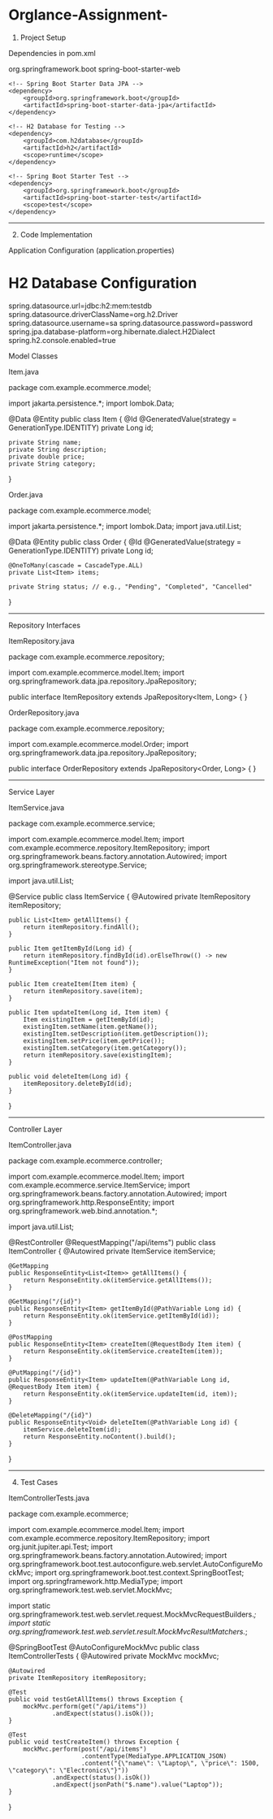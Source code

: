# Orglance-Assignment-

1. Project Setup

Dependencies in pom.xml

<dependencies>
    <!-- Spring Boot Starter Web -->
    <dependency>
        <groupId>org.springframework.boot</groupId>
        <artifactId>spring-boot-starter-web</artifactId>
    </dependency>
    
    <!-- Spring Boot Starter Data JPA -->
    <dependency>
        <groupId>org.springframework.boot</groupId>
        <artifactId>spring-boot-starter-data-jpa</artifactId>
    </dependency>

    <!-- H2 Database for Testing -->
    <dependency>
        <groupId>com.h2database</groupId>
        <artifactId>h2</artifactId>
        <scope>runtime</scope>
    </dependency>

    <!-- Spring Boot Starter Test -->
    <dependency>
        <groupId>org.springframework.boot</groupId>
        <artifactId>spring-boot-starter-test</artifactId>
        <scope>test</scope>
    </dependency>
</dependencies>


---

2. Code Implementation

Application Configuration (application.properties)

# H2 Database Configuration
spring.datasource.url=jdbc:h2:mem:testdb
spring.datasource.driverClassName=org.h2.Driver
spring.datasource.username=sa
spring.datasource.password=password
spring.jpa.database-platform=org.hibernate.dialect.H2Dialect
spring.h2.console.enabled=true

Model Classes

Item.java

package com.example.ecommerce.model;

import jakarta.persistence.*;
import lombok.Data;

@Data
@Entity
public class Item {
    @Id
    @GeneratedValue(strategy = GenerationType.IDENTITY)
    private Long id;

    private String name;
    private String description;
    private double price;
    private String category;
}

Order.java

package com.example.ecommerce.model;

import jakarta.persistence.*;
import lombok.Data;
import java.util.List;

@Data
@Entity
public class Order {
    @Id
    @GeneratedValue(strategy = GenerationType.IDENTITY)
    private Long id;

    @OneToMany(cascade = CascadeType.ALL)
    private List<Item> items;

    private String status; // e.g., "Pending", "Completed", "Cancelled"
}


---

Repository Interfaces

ItemRepository.java

package com.example.ecommerce.repository;

import com.example.ecommerce.model.Item;
import org.springframework.data.jpa.repository.JpaRepository;

public interface ItemRepository extends JpaRepository<Item, Long> {
}

OrderRepository.java

package com.example.ecommerce.repository;

import com.example.ecommerce.model.Order;
import org.springframework.data.jpa.repository.JpaRepository;

public interface OrderRepository extends JpaRepository<Order, Long> {
}


---

Service Layer

ItemService.java

package com.example.ecommerce.service;

import com.example.ecommerce.model.Item;
import com.example.ecommerce.repository.ItemRepository;
import org.springframework.beans.factory.annotation.Autowired;
import org.springframework.stereotype.Service;

import java.util.List;

@Service
public class ItemService {
    @Autowired
    private ItemRepository itemRepository;

    public List<Item> getAllItems() {
        return itemRepository.findAll();
    }

    public Item getItemById(Long id) {
        return itemRepository.findById(id).orElseThrow(() -> new RuntimeException("Item not found"));
    }

    public Item createItem(Item item) {
        return itemRepository.save(item);
    }

    public Item updateItem(Long id, Item item) {
        Item existingItem = getItemById(id);
        existingItem.setName(item.getName());
        existingItem.setDescription(item.getDescription());
        existingItem.setPrice(item.getPrice());
        existingItem.setCategory(item.getCategory());
        return itemRepository.save(existingItem);
    }

    public void deleteItem(Long id) {
        itemRepository.deleteById(id);
    }
}


---

Controller Layer

ItemController.java

package com.example.ecommerce.controller;

import com.example.ecommerce.model.Item;
import com.example.ecommerce.service.ItemService;
import org.springframework.beans.factory.annotation.Autowired;
import org.springframework.http.ResponseEntity;
import org.springframework.web.bind.annotation.*;

import java.util.List;

@RestController
@RequestMapping("/api/items")
public class ItemController {
    @Autowired
    private ItemService itemService;

    @GetMapping
    public ResponseEntity<List<Item>> getAllItems() {
        return ResponseEntity.ok(itemService.getAllItems());
    }

    @GetMapping("/{id}")
    public ResponseEntity<Item> getItemById(@PathVariable Long id) {
        return ResponseEntity.ok(itemService.getItemById(id));
    }

    @PostMapping
    public ResponseEntity<Item> createItem(@RequestBody Item item) {
        return ResponseEntity.ok(itemService.createItem(item));
    }

    @PutMapping("/{id}")
    public ResponseEntity<Item> updateItem(@PathVariable Long id, @RequestBody Item item) {
        return ResponseEntity.ok(itemService.updateItem(id, item));
    }

    @DeleteMapping("/{id}")
    public ResponseEntity<Void> deleteItem(@PathVariable Long id) {
        itemService.deleteItem(id);
        return ResponseEntity.noContent().build();
    }
}


---

4. Test Cases

ItemControllerTests.java

package com.example.ecommerce;

import com.example.ecommerce.model.Item;
import com.example.ecommerce.repository.ItemRepository;
import org.junit.jupiter.api.Test;
import org.springframework.beans.factory.annotation.Autowired;
import org.springframework.boot.test.autoconfigure.web.servlet.AutoConfigureMockMvc;
import org.springframework.boot.test.context.SpringBootTest;
import org.springframework.http.MediaType;
import org.springframework.test.web.servlet.MockMvc;

import static org.springframework.test.web.servlet.request.MockMvcRequestBuilders.*;
import static org.springframework.test.web.servlet.result.MockMvcResultMatchers.*;

@SpringBootTest
@AutoConfigureMockMvc
public class ItemControllerTests {
    @Autowired
    private MockMvc mockMvc;

    @Autowired
    private ItemRepository itemRepository;

    @Test
    public void testGetAllItems() throws Exception {
        mockMvc.perform(get("/api/items"))
                .andExpect(status().isOk());
    }

    @Test
    public void testCreateItem() throws Exception {
        mockMvc.perform(post("/api/items")
                        .contentType(MediaType.APPLICATION_JSON)
                        .content("{\"name\": \"Laptop\", \"price\": 1500, \"category\": \"Electronics\"}"))
                .andExpect(status().isOk())
                .andExpect(jsonPath("$.name").value("Laptop"));
    }
}

